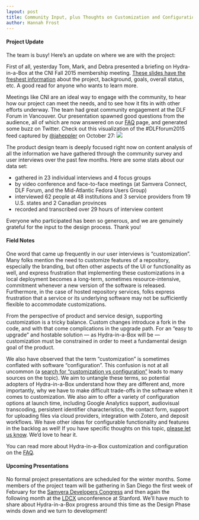 ```yaml
---
layout: post
title: Community Input, plus Thoughts on Customization and Configuration
author: Hannah Frost
---
```


#### Project Update
The team is busy! Here’s an update on where we are with the project:

First of all, yesterday Tom, Mark, and Debra presented a briefing on Hydra-in-a-Box at the CNI Fall 2015 membership meeting. [These slides have the freshest information](https://osf.io/h4ru8/) about the project, background, goals, overall status, etc. A good read for anyone who wants to learn more.

Meetings like CNI are an ideal way to engage with the community, to hear how our project can meet the needs, and to see how it fits in with other efforts underway. The team had great community engagement at the DLF Forum in Vancouver. Our presentation spawned good questions from the audience, all of which are now answered on our [FAQ](/faq.html) page, and generated some buzz on Twitter. Check out this visualization of the #DLFforum2015 feed captured by [@jaheppler](http://twitter.com/jaheppler) on October 27:
<img src="/images/DLFforum2015Tagcloud.jpg">

The product design team is deeply focused right now on content analysis of all the information we have gathered through the community survey and user interviews over the past few months. Here are some stats about our data set:

* gathered in 23 individual interviews and 4 focus groups
* by video conference and face-to-face meetings (at Samvera Connect, DLF Forum, and the Mid-Atlantic Fedora Users Group)
* interviewed 62 people at 48 institutions and 3 service providers from 19 U.S. states and 2 Canadian provinces
* recorded and transcribed over 29 hours of interview content

Everyone who participated has been so generous, and we are genuinely grateful for the input to the design process. Thank you!

#### Field Notes
One word that came up frequently in our user interviews is “customization”. Many folks mention the need to customize features of a repository, especially the branding, but often other aspects of the UI or functionality as well, and express frustration that implementing these customizations in a local deployment becomes a long-term, sometimes resource-intensive, commitment whenever a new version of the software is released. Furthermore, in the case of hosted repository services, folks express frustration that a service or its underlying software may not be sufficiently flexible to accommodate customizations.

From the perspective of product and service design, supporting customization is a tricky balance. Custom changes introduce a fork in the code, and with that come complications in the upgrade path. For an “easy to upgrade” and hostable solution — as Hydra-in-a-Box will be — customization must be constrained in order to meet a fundamental design goal of the product.

We also have observed that the term “customization” is sometimes conflated with software “configuration”. This confusion is not at all uncommon (a [search for “customization vs configuration”](https://www.google.com/search?q=customization+vs+configuration&oq=customization+vs+configuration&aqs=chrome..69i57j69i59l2j0l3.373j0j4&sourceid=chrome&es_sm=91&ie=UTF-8) leads to many sources on the topic). We aim to untangle these terms, so potential adopters of Hydra-in-a-Box understand how they are different and, more importantly, why we have to make difficult trade-offs in the software when it comes to customization. We also aim to offer a variety of configuration options at launch time, including Google Analytics support, audiovisual transcoding, persistent identifier characteristics, the contact form, support for uploading files via cloud providers, integration with Zotero, and deposit workflows. We have other ideas for configurable functionality and features in the backlog as well! If you have specific thoughts on this topic, [please let us know](https://docs.google.com/forms/d/16BiWACwtD4AARGe6P0IaMQl5rOeWDLdi6g6-6V3YGto/viewform). We’d love to hear it.

You can read more about Hydra-in-a-Box customization and configuration on the [FAQ](/faq.html).

#### Upcoming Presentations
No formal project presentations are scheduled for the winter months. Some members of the project team will be gathering in San Diego the first week of February for the [Samvera Developers Congress](https://wiki.duraspace.org/display/samvera/February+2016+Developer+Meeting+Agenda) and then again the following month at the [LDCX](https://library.stanford.edu/projects/ldcx) unconference at Stanford. We’ll have much to share about Hydra-in-a-Box progress around this time as the Design Phase winds down and we turn to development!
